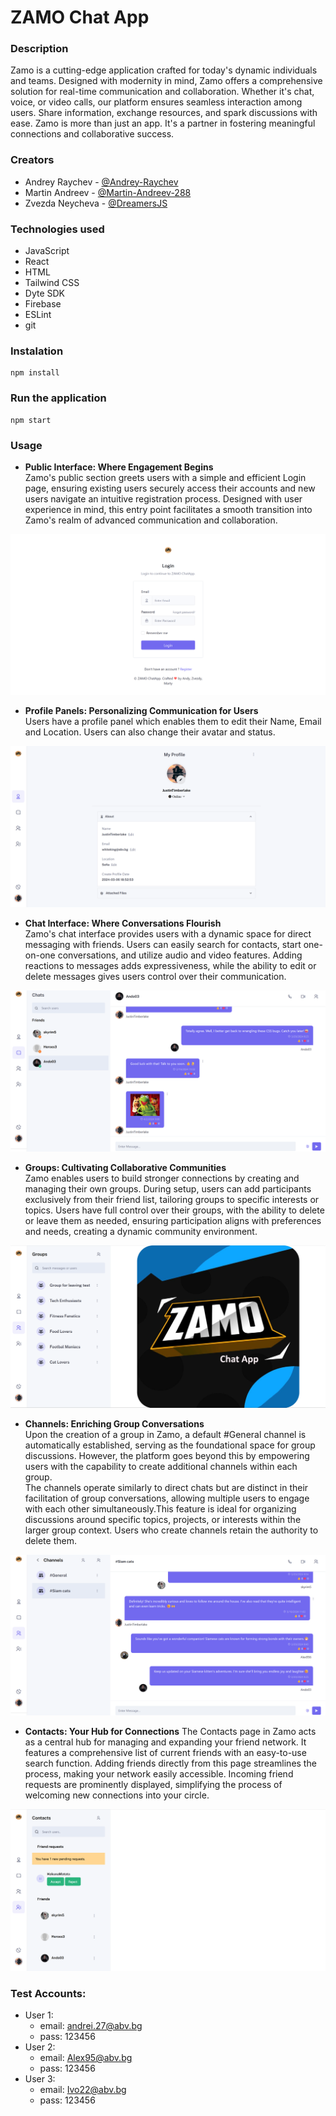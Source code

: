 # ZAMO Chat App

### Description

Zamo is a cutting-edge application crafted for today's dynamic individuals and teams. Designed with modernity in mind, Zamo offers a comprehensive solution for real-time communication and collaboration. Whether it's chat, voice, or video calls, our platform ensures seamless interaction among users. Share information, exchange resources, and spark discussions with ease. Zamo is more than just an app. It's a partner in fostering meaningful connections and collaborative success.

### Creators

- Andrey Raychev - [@Andrey-Raychev](https://github.com/Andrey-Raychev)
- Martin Andreev - [@Martin-Andreev-288](https://github.com/Martin-Andreev-288)
- Zvezda Neycheva - [@DreamersJS](https://github.com/DreamersJS)

### Technologies used

- JavaScript
- React
- HTML
- Tailwind CSS
- Dyte SDK
- Firebase
- ESLint
- git

### Instalation

```
npm install
```

### Run the application

```
npm start
```

### Usage

- **Public Interface: Where Engagement Begins**
  <br />Zamo's public section greets users with a simple and efficient Login page, ensuring existing users securely access their accounts and new users navigate an intuitive registration process. Designed with user experience in mind, this entry point facilitates a smooth transition into Zamo's realm of advanced communication and collaboration.

<img src="./public/assets/images/scrlogin.png"/>
<br/>

- **Profile Panels: Personalizing Communication for Users**
  <br />Users have a profile panel which enables them to edit their Name, Email and Location. Users can also change their avatar and status.

 <img src="./public/assets/images/scrprofilepage.png"/>
 <br />

- **Chat Interface: Where Conversations Flourish**
  <br />Zamo's chat interface provides users with a dynamic space for direct messaging with friends. Users can easily search for contacts, start one-on-one conversations, and utilize audio and video features. Adding reactions to messages adds expressiveness, while the ability to edit or delete messages gives users control over their communication.

<img src="./public/assets/images/scrchat.png"/>
<br/>

- **Groups: Cultivating Collaborative Communities**
  <br />Zamo enables users to build stronger connections by creating and managing their own groups. During setup, users can add participants exclusively from their friend list, tailoring groups to specific interests or topics. Users have full control over their groups, with the ability to delete or leave them as needed, ensuring participation aligns with preferences and needs, creating a dynamic community environment.

<img src="./public/assets/images/scrgroups.png"/>
<br/>

- **Channels: Enriching Group Conversations**
  <br/>Upon the creation of a group in Zamo, a default #General channel is automatically established, serving as the foundational space for group discussions. However, the platform goes beyond this by empowering users with the capability to create additional channels within each group.
  <br/>The channels operate similarly to direct chats but are distinct in their facilitation of group conversations, allowing multiple users to engage with each other simultaneously.This feature is ideal for organizing discussions around specific topics, projects, or interests within the larger group context. Users who create channels retain the authority to delete them.

<img src="./public/assets/images/scrchannels.png"/>
<br/>

- **Contacts: Your Hub for Connections**
  The Contacts page in Zamo acts as a central hub for managing and expanding your friend network. It features a comprehensive list of current friends with an easy-to-use search function. Adding friends directly from this page streamlines the process, making your network easily accessible. Incoming friend requests are prominently displayed, simplifying the process of welcoming new connections into your circle.

<img src="./public/assets/images/scrcontacts.png"/>
<br/>

### Test Accounts:

- User 1:
  - email: andrei.27@abv.bg
  - pass: 123456
- User 2:
  - email: Alex95@abv.bg
  - pass: 123456
- User 3:
  - email: Ivo22@abv.bg
  - pass: 123456
